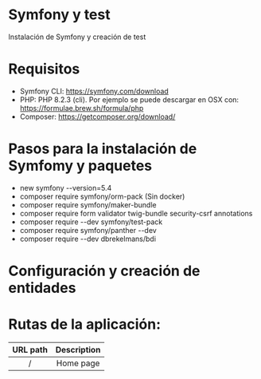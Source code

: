 # Symfony y test

Instalación de Symfony y creación de test

# Requisitos

- Symfony CLI: https://symfony.com/download
- PHP: PHP 8.2.3 (cli). Por ejemplo se puede descargar en OSX con: https://formulae.brew.sh/formula/php
- Composer: https://getcomposer.org/download/


# Pasos para la instalación de Symfomy y paquetes

- new symfony  --version=5.4
- composer require symfony/orm-pack (Sin docker)
- composer require symfony/maker-bundle
- composer require form validator twig-bundle security-csrf annotations
- composer require --dev symfony/test-pack
- composer require symfony/panther --dev
- composer require --dev dbrekelmans/bdi

# Configuración y creación de entidades


# Rutas de la aplicación:

| URL path                    | Description           | 
| :--------------------------:|:---------------------:|
| /                           |  Home page            | 
